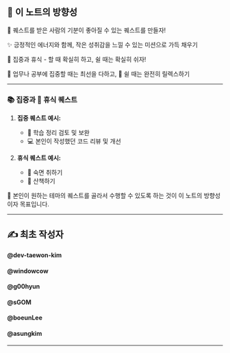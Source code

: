 ## 🚀 이 노트의 방향성

🌈 퀘스트를 받은 사람의 기분이 좋아질 수 있는 퀘스트를 만들자!

✨ 긍정적인 에너지와 함께, 작은 성취감을 느낄 수 있는 미션으로 가득 채우기

🧘 집중과 휴식 - 할 때 확실히 하고, 쉴 때는 확실히 쉬자!

💼 업무나 공부에 집중할 때는 최선을 다하고, 🛌 쉴 때는 완전히 릴렉스하기

---

### 📚 집중과 🛌 휴식 퀘스트

1. **집중 퀘스트 예시:**
   - 📖 학습 정리 검토 및 보완
   - 💻 본인이 작성했던 코드 리뷰 및 개선

2. **휴식 퀘스트 예시:**
   - 🛌 숙면 취하기
   - 🌈 산책하기


👥 본인이 원하는 테마의 퀘스트를 골라서 수행할 수 있도록 하는 것이 이 노트의 방향성이자 목표입니다.

---

## ✍️ 최초 작성자

#### @dev-taewon-kim

#### @windowcow

#### @g00hyun

#### @sGOM

#### @boeunLee

#### @asungkim

---